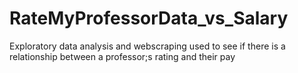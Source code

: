 # RateMyProfessorData_vs_Salary
Exploratory data analysis and webscraping used to see if there is a relationship between a professor;s rating and their pay 
